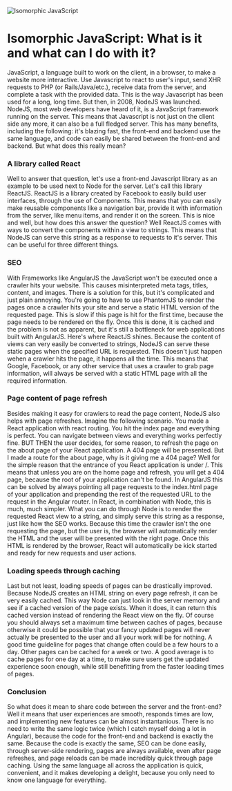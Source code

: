 ![Isomorphic JavaScript](/images/articles/its-better-together.jpg)

# Isomorphic JavaScript: What is it and what can I do with it?

JavaScript, a language built to work on the client, in a browser, to make a website more interactive. Use Javascript to react to user's input, send XHR requests to PHP (or Rails/Java/etc.), receive data from the server, and complete a task with the provided data. This is the way Javascript has been used for a long, long time. But then, in 2008, NodeJS was launched. NodeJS, most web developers have heard of it, is a JavaScript framework running on the server. This means that Javascript is not just on the client side any more, it can also be a full fledged server. This has many benefits, including the following: it's blazing fast, the front-end and backend use the same language, and code can easily be shared between the front-end and backend. But what does this really mean?

### A library called React
Well to answer that question, let's use a front-end Javascript library as an example to be used next to Node for the server. Let's call this library ReactJS. ReactJS is a library created by Facebook to easily build user interfaces, through the use of Components. This means that you can easily make reusable components like a navigation bar, provide it with information from the server, like menu items, and render it on the screen. This is nice and well, but how does this answer the question? Well ReactJS comes with ways to convert the components within a view to strings. This means that NodeJS can serve this string as a response to requests to it's server. This can be useful for three different things.

### SEO
With Frameworks like AngularJS the JavaScript won't be executed once a crawler hits your website. This causes misinterpreted meta tags, titles, content, and images. There is a solution for this, but it's complicated and just plain annoying. You're going to have to use PhantomJS to render the pages once a crawler hits your site and serve a static HTML version of the requested page. This is slow if this page is hit for the first time, because the page needs to be rendered on the fly. Once this is done, it is cached and the problem is not as apparent, but it's still a bottleneck for web applications built with AngularJS. Here's where ReactJS shines. Because the content of views can very easily be converted to strings, NodeJS can serve these static pages when the specified URL is requested. This doesn't just happen wehen a crawler hits the page, it happens all the time. This means that Google, Facebook, or any other service that uses a crawler to grab page information, will always be served with a static HTML page with all the required information.

### Page content of page refresh
Besides making it easy for crawlers to read the page content, NodeJS also helps with page refreshes. Imagine the following scenario. You made a React application with react routing. You hit the index page and everything is perfect. You can navigate between views and everything works perfectly fine. BUT THEN the user decides, for some reason, to refresh the page on the about page of your React application. A 404 page will be presented. But I made a route for the about page, why is it giving me a 404 page? Well for the simple reason that the entrance of you React application is under /. This means that unless you are on the home page and refresh, you will get a 404 page, because the root of your application can't be found. In AngularJS this can be solved by always pointing all page requests to the index.html page of your application and prepending the rest of the requested URL to the request in the Angular router. In React, in combination with Node, this is much, much simpler. What you can do through Node is to render the requested React view to a string, and simply serve this string as a response, just like how the SEO works. Because this time the crawler isn't the one requesting the page, but the user is, the browser will automatically render the HTML and the user will be presented with the right page. Once this HTML is rendered by the browser, React will automatically be kick started and ready for new requests and user actions.

### Loading speeds through caching
Last but not least, loading speeds of pages can be drastically improved. Because NodeJS creates an HTML string on every page refresh, it can be very easily cached. This way Node can just look in the server memory and see if a cached version of the page exists. When it does, it can return this cached version instead of rendering the React view on the fly. Of course you should always set a maximum time between caches of pages, because otherwise it could be possible that your fancy updated pages will never actually be presented to the user and all your work will be for nothing. A good time guideline for pages that change often could be a few hours to a day. Other pages can be cached for a week or two. A good average is to cache pages for one day at a time, to make sure users get the updated experience soon enough, while still benefitting from the faster loading times of pages.

### Conclusion
So what does it mean to share code between the server and the front-end? Well it means that user experiences are smooth, responds times are low, and implementing new features can be almost instantanious. There is no need to write the same logic twice (which I catch myself doing a lot in Angular), because the code for the front-end and backend is exactly the same. Because the code is exactly the same, SEO can be done easily, through server-side rendering, pages are always available, even after page refreshes, and page reloads can be made incredibly quick through page caching. Using the same language all across the application is quick, convenient, and it makes developing a delight, because you only need to know one language for everything.